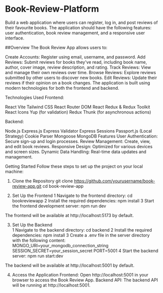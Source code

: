 # Book-Review-Platform
Build a web application where users can register, log in, and post reviews of their favourite books. The application should have the following features: user authentication, book review management, and a responsive user interface.

##Overview
The Book Review App  allows users to:

Create Accounts: Register using email, username, and password.
Add Reviews: Submit reviews for books they've read, including book name, author, cover image, review description, and rating.
Track Reviews: View and manage their own reviews over time.
Browse Reviews: Explore reviews submitted by other users to discover new books.
Edit Reviews: Update their reviews if their opinion on a book changes.
The application is built using modern technologies for both the frontend and backend.

Technologies Used
Frontend:

React
Vite
Tailwind CSS
React Router DOM
React Redux & Redux Toolkit
React Icons
Yup (for validation)
Redux Thunk (for asynchronous actions)

Backend:

Node.js
Express.js
Express Validator
Express Sessions
Passport.js (Local Strategy)
Cookie Parser
Mongoose
MongoDB
Features
User Authentication: Secure sign-up and login processes.
Review Management: Create, view, and edit book reviews.
Responsive Design: Optimized for various devices and screen sizes.
Dynamic Data Handling: Real-time data updates and management.

Getting Started
Follow these steps to set up the project on your local machine:

1. Clone the Repository
git clone https://github.com/yourusername/book-review-app.git
cd book-review-app

2. Set Up the Frontend
 1 Navigate to the frontend directory:
     cd bookreviewapp
 2 Install the required dependencies:
     npm install
 3 Start the frontend development server:
     npm run dev

The frontend will be available at http://localhost:5173 by default.

3. Set Up the Backend  
 1 Navigate to the backend directory:
     cd backend
 2 Install the required dependencies:
     npm install
 3 Create a .env file in the server directory with the following content:
    MONGO_URI=your_mongodb_connection_string
    SESSION_SECRET=your_session_secret
    PORT=5001
 4 Start the backend server:
      npm run start:dev

The backend will be available at http://localhost:5001 by default.

4. Access the Application
Frontend: Open http://localhost:5001 in your browser to access the Book Review App.
Backend API: The backend API will be running at http://localhost:5001.






